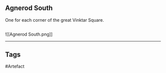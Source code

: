 ## Agnerod South
One for each corner of the great Vinktar Square.
## 
![[Agnerod South.png]]

---
## Tags
#Artefact